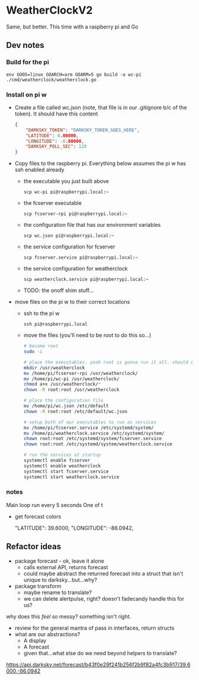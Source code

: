 # WeatherClockV2
Same, but better. This time with a raspberry pi and Go



## Dev notes

### Build for the pi

```env GOOS=linux GOARCH=arm GOARM=5 go build -o wc-pi ./cmd/weatherclock/weatherclock.go```

### Install on pi w

* Create a file called wc.json (note, that file is in our .gitignore b/c of the token). It should have this content
  ```json
  {
      "DARKSKY_TOKEN": "DARKSKY_TOKEN_GOES_HERE",
      "LATITUDE": 0.00000,
      "LONGITUDE": -0.00000,
      "DARKSKY_POLL_SEC": 120
  }
  ```

* Copy files to the raspberry pi. Everything below assumes the pi w has ssh enabled already

  * the executable you just built above
 
    ```scp wc-pi pi@raspberrypi.local:~```

  * the fcserver executable
 
    ```scp fcserver-rpi pi@raspberrypi.local:~```

  * the configuration file that has our environment variables
 
    ```scp wc.json pi@raspberrypi.local:~```

  * the service configuration for fcserver
 
    ```scp fcserver.service pi@raspberrypi.local:~```

  * the service configuration for weatherclock
 
    ```scp weatherclock.service pi@raspberrypi.local:~```

  * TODO: the onoff shim stuff...

* move files on the pi w to their correct locations

  * ssh to the pi w
 
    ```ssh pi@raspberrypi.local```

  * move the files (you'll need to be root to do this so...)
    ```bash
    # become root
    sudo -i

    # place the executables. yeah root is gonna run it all. should come back this later...
    mkdir /usr/weatherclock
    mv /home/pi/fcserver-rpi /usr/weatherclock/
    mv /home/pi/wc-pi /usr/weatherclock/
    chmod a+x /usr/weatherclock/*
    chown -R root:root /usr/weatherclock

    # place the configuration file
    mv /home/pi/wc.json /etc/default
    chown -R root:root /etc/default/wc.json
    
    # setup both of our executables to run as services
    mv /home/pi/fcserver.service /etc/systemd/system/
    mv /home/pi/weatherclock.service /etc/systemd/system/
    chown root:root /etc/systemd/system/fcserver.service
    chown root:root /etc/systemd/system/weatherclock.service

    # run the services at startup
    systemctl enable fcserver
    systemctl enable weatherclock
    systemctl start fcserver.service
    systemctl start weatherclock.service
    ```


### notes

Main loop run every 5 seconds
One of t
* get forecast colors

    "LATITUDE": 39.6000,
    "LONGITUDE": -86.0942,




## Refactor ideas

* package forecast - ok, leave it alone
  * calls external API, returns forecast
  * could maybe abstract the returned forecast into a struct that isn't unique to darksky...but...why?
* package transform 
  * maybe rename to translate? 
  * we can delete alertpulse, right? doesn't fadecandy handle this for us?

why does this *feel* so messy? something isn't right.
  * review for the general mantra of pass in interfaces, return structs
  * what are our abstractions?
    * A display
    * A forecast
    * given that...what else do we need beyond helpers to translate?



https://api.darksky.net/forecast/b43f0e29f241b256f2b9f82a4fc3b917/39.6000,-86.0942
